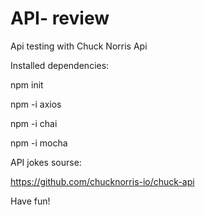 # API- review
Api testing with Chuck Norris Api

Installed dependencies:

npm init

npm -i axios 

npm -i chai

npm -i mocha

API jokes sourse: 

https://github.com/chucknorris-io/chuck-api

Have fun! 
